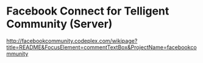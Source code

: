 <!--
id: 549901216
link: http://kevinisom.info/post/549901216/facebook-connect-for-telligent-community-server
slug: facebook-connect-for-telligent-community-server
date: Mon Apr 26 2010 16:14:41 GMT+1200 (NZST)
raw: {"blog_name":"kevinisom","id":549901216,"post_url":"http://kevinisom.info/post/549901216/facebook-connect-for-telligent-community-server","slug":"facebook-connect-for-telligent-community-server","type":"link","date":"2010-04-26 04:14:41 GMT","timestamp":1272255281,"state":"published","format":"html","reblog_key":"jAb9wpiB","tags":[],"short_url":"http://tmblr.co/Zw68YyWnjEW","highlighted":[],"feed_item":"http://facebookcommunity.codeplex.com/wikipage?title=README&FocusElement=commentTextBox&ProjectName=facebookcommunity","from_feed_id":"650234","note_count":0,"title":"Facebook Connect for Telligent Community (Server)","url":"http://facebookcommunity.codeplex.com/wikipage?title=README&FocusElement=commentTextBox&ProjectName=facebookcommunity","description":""}
publish: 2010-04-026
tags: 
title: Facebook Connect for Telligent Community (Server)
-->


Facebook Connect for Telligent Community (Server)
=================================================

<http://facebookcommunity.codeplex.com/wikipage?title=README&FocusElement=commentTextBox&ProjectName=facebookcommunity>

